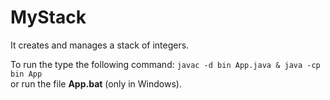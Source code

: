 # MyStack
It creates and manages a stack of integers.

<p>To run the type the following command: <code>javac -d bin App.java & java -cp bin App</code><br>
or run the file <strong>App.bat</strong> (only in Windows).
